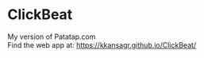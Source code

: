 # ClickBeat

My version of Patatap.com <br>
Find the web app at: https://kkansagr.github.io/ClickBeat/
